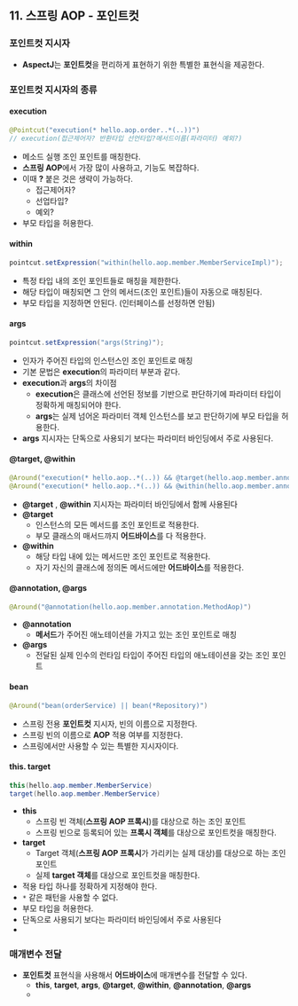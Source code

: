 ## 11. 스프링 AOP - 포인트컷

### 포인트컷 지시자
- **AspectJ**는 **포인트컷**을 편리하게 표현하기 위한 특별한 표현식을 제공한다.


### 포인트컷 지시자의 종류
#### execution
```java
@Pointcut("execution(* hello.aop.order..*(..))")
// execution(접근제어자? 반환타입 선언타입?메서드이름(파라미터) 예외?)
```
  - 메소드 실행 조인 포인트를 매칭한다.
  - **스프링 AOP**에서 가장 많이 사용하고, 기능도 복잡하다.
  - 이때 **?** 붙은 것은 생략이 가능하다.
    - 접근제어자?
    - 선업타입?
    - 예외?
  - 부모 타입을 허용한다.


#### within
```java
pointcut.setExpression("within(hello.aop.member.MemberServiceImpl)");
```
- 특정 타입 내의 조인 포인트들로 매칭을 제한한다.
- 해당 타입이 매칭되면 그 안의 메서드(조인 포인트)들이 자동으로 매칭된다.
- 부모 타입을 지정하면 안된다. (인터페이스를 선정하면 안됨)


#### args
```java
pointcut.setExpression("args(String)");
```
- 인자가 주어진 타입의 인스턴스인 조인 포인트로 매칭
- 기본 문법은 **execution**의 파라미터 부분과 같다.
- **execution**과 **args**의 차이점
  - **execution**은 클래스에 선언된 정보를 기반으로 판단하기에 파라미터 타입이 정확하게 매칭되어야 한다.
  - **args**는 실제 넘어온 파라미터 객체 인스턴스를 보고 판단하기에 부모 타입을 허용한다.
- **args** 지시자는 단독으로 사용되기 보다는 파라미터 바인딩에서 주로 사용된다.


#### @target, @within
```java
@Around("execution(* hello.aop..*(..)) && @target(hello.aop.member.annotation.ClassAop)")
@Around("execution(* hello.aop..*(..)) && @within(hello.aop.member.annotation.ClassAop)")
```
- **@target** , **@within** 지시자는 파라미터 바인딩에서 함께 사용된다
- **@target**
  - 인스턴스의 모든 메서드를 조인 포인트로 적용한다.
  - 부모 클래스의 매서드까지 **어드바이스**를 다 적용한다.
- **@within**
  - 해당 타입 내에 있는 메서드만 조인 포인트로 적용한다.
  - 자기 자신의 클래스에 정의돈 메서드에만 **어드바이스**를 적용한다.


#### @annotation, @args
```java
@Around("@annotation(hello.aop.member.annotation.MethodAop)")
```
- **@annotation**
  - **메서드**가 주어진 애노테이션을 가지고 있는 조인 포인트로 매칭
- **@args**
  - 전달된 실제 인수의 런타임 타입이 주어진 타입의 애노테이션을 갖는 조인 포인트


#### bean
```java
@Around("bean(orderService) || bean(*Repository)")
```
- 스프링 전용 **포인트컷** 지시자, 빈의 이름으로 지정한다.
- 스프링 빈의 이름으로 **AOP** 적용 여부를 지정한다.
- 스프링에서만 사용할 수 있는 특별한 지시자이다.


#### this. target
```java
this(hello.aop.member.MemberService)
target(hello.aop.member.MemberService)
```
- **this**
  - 스프링 빈 객체(**스프링 AOP 프록시**)를 대상으로 하는 조인 포인트
  - 스프링 빈으로 등록되어 있는 **프록시 객체**를 대상으로 포인트컷을 매칭한다.
- **target**
  - Target 객체(**스프링 AOP 프록시**가 가리키는 실제 대상)를 대상으로 하는 조인 포인트
  - 실제 **target 객체**를 대상으로 포인트컷을 매칭한다.
- 적용 타입 하나를 정확하게 지정해야 한다.
- `*` 같은 패턴을 사용할 수 없다.
- 부모 타입을 허용한다.
- 단독으로 사용되기 보다는 파라미터 바인딩에서 주로 사용된다
- 


### 매개변수 전달
- **포인트컷** 표현식을 사용해서 **어드바이스**에 매개변수를 전달할 수 있다.
  - **this**, **target**, **args**, **@target**, **@within**, **@annotation**, **@args**
  - 